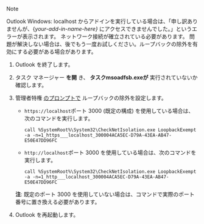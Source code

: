 > [!NOTE]
> Outlook Windows: localhost からアドインを実行している場合は、「申し訳ありませんが、{*your-add-in-name-here}* にアクセスできませんでした。」というエラーが表示されます。 ネットワーク接続が確立されている必要があります。 問題が解決しない場合は、後でもう一度お試しください。ループバックの除外を有効にする必要がある場合があります。
>
> 1. Outlook を終了します。
> 1. タスク マネージャー **を開** き、 **タスクmsoadfsb.exeが** 実行されていないか確認します。
> 1. 管理者特権 [のプロンプトで](/previous-versions/windows/apps/hh780593(v=win.10)?redirectedfrom=MSDN) ループバックの除外を設定します。
>     - `https://localhost`ポート 3000 (既定の構成) を使用している場合は、次のコマンドを実行します。
>
>        ```command&nbsp;line
>        call %SystemRoot%\System32\CheckNetIsolation.exe LoopbackExempt -a -n=1_https___localhost_300004ACA5EC-D79A-43EA-AB47-E50E47DD96FC
>        ```
>     - `http://localhost`ポート 3000 を使用している場合は、次のコマンドを実行します。
>
>        ```command&nbsp;line
>        call %SystemRoot%\System32\CheckNetIsolation.exe LoopbackExempt -a -n=1_http___localhost_300004ACA5EC-D79A-43EA-AB47-E50E47DD96FC
>        ```
>
>      **注**: 既定のポート 3000 を使用していない場合は、コマンドで実際のポート番号に置き換える必要があります。
> 1. Outlook を再起動します。
